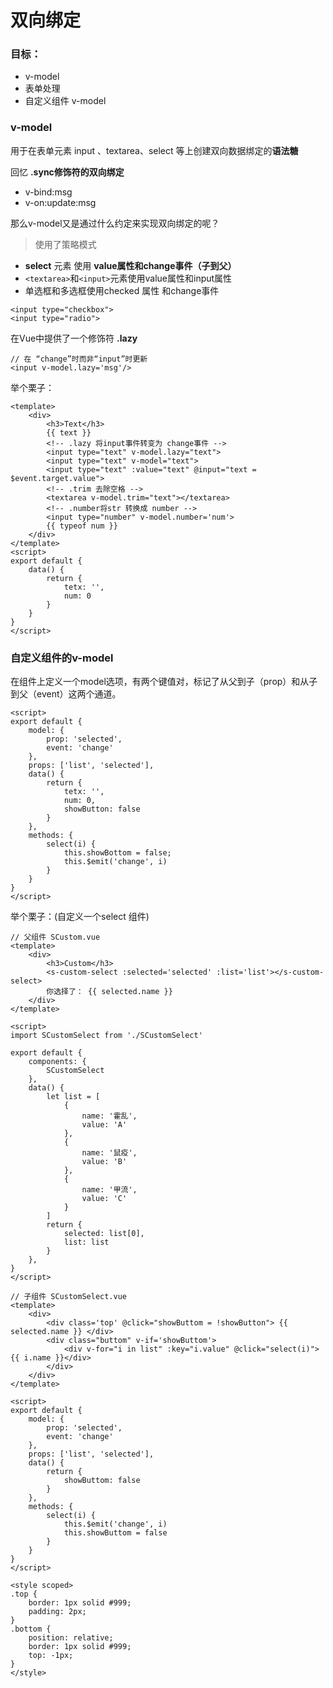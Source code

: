 # **双向绑定**

### 目标：

+ v-model
+ 表单处理
+ 自定义组件 v-model



### v-model

用于在表单元素 input 、textarea、select 等上创建双向数据绑定的**语法糖**

回忆 **.sync修饰符的双向绑定**

+ v-bind:msg
+ v-on:update:msg

那么v-model又是通过什么约定来实现双向绑定的呢？

> 使用了策略模式

+ **select** 元素 使用 **value属性和change事件（子到父）**
+ `<textarea>`和`<input>`元素使用value属性和input属性
+ 单选框和多选框使用checked 属性 和change事件

```vue
<input type="checkbox">
<input type="radio">
```

在Vue中提供了一个修饰符 **.lazy**

```vue
// 在 “change”时而非“input”时更新
<input v-model.lazy='msg'/>
```

举个栗子：

```vue
<template>
    <div>
        <h3>Text</h3>
        {{ text }}
        <!-- .lazy 将input事件转变为 change事件 -->
        <input type="text" v-model.lazy="text">
        <input type="text" v-model="text">
        <input type="text" :value="text" @input="text = $event.target.value">
        <!-- .trim 去除空格 -->
        <textarea v-model.trim="text"></textarea>
        <!-- .number将str 转换成 number -->
        <input type="number" v-model.number='num'>
        {{ typeof num }}
    </div>
</template>
<script>
export default {
    data() {
        return {
            tetx: '',
            num: 0
        }
    }
}
</script>
```



### 自定义组件的v-model

在组件上定义一个model选项，有两个键值对，标记了从父到子（prop）和从子到父（event）这两个通道。

```vue
<script>
export default {
    model: {
        prop: 'selected',
        event: 'change'
    },
    props: ['list', 'selected'],
    data() {
        return {
            tetx: '',
            num: 0,
            showButton: false 
        }
    },
    methods: {
        select(i) {
            this.showBottom = false;
            this.$emit('change', i)
        }
    }
}
</script>
```

举个栗子：(自定义一个select 组件)

```vue
// 父组件 SCustom.vue
<template>
    <div>
        <h3>Custom</h3>
        <s-custom-select :selected='selected' :list='list'></s-custom-select>
        你选择了： {{ selected.name }}
    </div>
</template>

<script>
import SCustomSelect from './SCustomSelect'

export default {
    components: {
        SCustomSelect
    },
    data() {
        let list = [
            {
                name: '霍乱',
                value: 'A'
            },
            {
                name: '鼠疫',
                value: 'B'
            },
            {
                name: '甲流',
                value: 'C'
            }
        ]
        return {
            selected: list[0],
            list: list
        }
    },
}
</script>
```

```vue
// 子组件 SCustomSelect.vue
<template>
    <div>
        <div class='top' @click="showButtom = !showButton"> {{ selected.name }} </div>
        <div class="buttom" v-if='showButtom'>
            <div v-for="i in list" :key="i.value" @click="select(i)">{{ i.name }}</div>
        </div>
    </div>
</template>

<script>
export default {
    model: {
        prop: 'selected',
        event: 'change'
    },
    props: ['list', 'selected'],
    data() {
        return {
            showButtom: false
        }
    },
    methods: {
        select(i) {
            this.$emit('change', i)
            this.showButtom = false
        }
    }
}
</script>

<style scoped>
.top {
    border: 1px solid #999;
    padding: 2px;
}
.bottom {
    position: relative;
    border: 1px solid #999;
    top: -1px;
}
</style>
```

